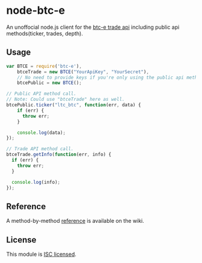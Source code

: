 node-btc-e
=====

An unoffocial node.js client for the [btc-e trade api](https://btc-e.com/api/documentation) including public api methods(ticker, trades, depth).

## Usage

```javascript
var BTCE = require('btc-e'),
    btceTrade = new BTCE("YourApiKey", "YourSecret"),
    // No need to provide keys if you're only using the public api methods.
    btcePublic = new BTCE();

// Public API method call.
// Note: Could use "btceTrade" here as well.
btcePublic.ticker("ltc_btc", function(err, data) {
    if (err) {
      throw err;
    }

    console.log(data);
});

// Trade API method call.
btceTrade.getInfo(function(err, info) {
  if (err) {
    throw err;
  }

  console.log(info);
});
```

## Reference

A method-by-method [reference](https://github.com/scud43/node-btc-e/wiki/API-Reference) is available on the wiki.

## License

This module is [ISC licensed](https://github.com/scud43/node-btc-e/blob/master/LICENSE.txt).
